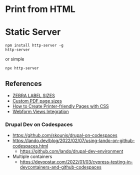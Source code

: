 # Print from HTML

# Static Server
```
npm install http-server -g 
http-server
```
or simple

```
npx http-server
```

## References
* [ZEBRA LABEL SIZES](https://www.labelvalue.com/zebra-label-sizes)
* [Custom PDF page sizes](https://answers.microsoft.com/en-us/windows/forum/all/microsoft-print-to-pdf-custom-paper-sizes-possible/90ed3d48-1ece-4ca5-8d3b-ff0af24a7b37)
* [How to Create Printer-friendly Pages with CSS](https://www.sitepoint.com/css-printer-friendly-pages/)
* [Webform Views Integration](https://www.drupal.org/project/webform_views)



### Drupal Dev on Codespaces
* https://github.com/skounis/drupal-on-codespaces
* https://lando.dev/blog/2022/02/07/using-lando-on-github-codespaces.html
     * https://github.com/lando/drupal-dev-environment
* Multiple containers
     * https://devopstar.com/2022/01/03/cypress-testing-in-devcontainers-and-github-codespaces   
